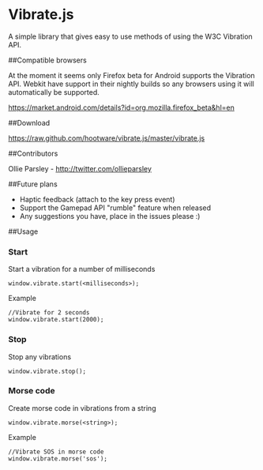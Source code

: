 # Vibrate.js

A simple library that gives easy to use methods of using the W3C Vibration API.

##Compatible browsers

At the moment it seems only Firefox beta for Android supports the Vibration API. Webkit have support in their nightly builds so any browsers using it will automatically be supported.

https://market.android.com/details?id=org.mozilla.firefox_beta&hl=en

##Download

https://raw.github.com/hootware/vibrate.js/master/vibrate.js


##Contributors

Ollie Parsley - http://twitter.com/ollieparsley


##Future plans

* Haptic feedback (attach to the key press event)
* Support the Gamepad API "rumble" feature when released
* Any suggestions you have, place in the issues please :)

##Usage

### Start
Start a vibration for a number of milliseconds

    window.vibrate.start(<milliseconds>);

Example

    //Vibrate for 2 seconds
    window.vibrate.start(2000);

### Stop
Stop any vibrations

    window.vibrate.stop();

### Morse code
Create morse code in vibrations from a string

    window.vibrate.morse(<string>);

Example
	
	//Vibrate SOS in morse code
    window.vibrate.morse('sos');
